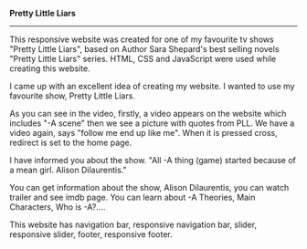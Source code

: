 <b>Pretty Little Liars </b>

<hr>

This responsive website was created for one of my favourite tv shows "Pretty Little Liars", based on Author Sara Shepard's best selling novels "Pretty Little Liars" series. HTML, CSS and JavaScript were used while creating this website.

I came up with an excellent idea of creating my website. I wanted to use my favourite show, Pretty Little Liars. 

As you can see in the video, firstly, a video appears on the website which includes "-A scene" then we see a picture with quotes from PLL. We have a video again, says "follow me end up like me". When it is pressed cross, redirect is set to the home page. 

I have informed you about the show. "All -A thing (game) started because of a mean girl. Alison Dilaurentis."

You can get information about the show, Alison Dilaurentis, you can watch trailer and see imdb page. You can learn about -A Theories, Main Characters, Who is -A?.... 

This website has navigation bar, responsive navigation bar, slider, responsive slider, footer, responsive footer.




